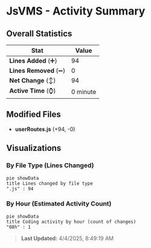 # JsVMS - Activity Summary 

## Overall Statistics

| Stat                   | Value                                                             |
| ---------------------- | ----------------------------------------------------------------- |
| **Lines Added** (➕)   | 94                                          |
| **Lines Removed** (➖) | 0                                        |
| **Net Change** (↕)    | 94                |
| **Active Time** (⌚)   | 0 minute |


## Modified Files
- **userRoutes.js** (+94, -0)

## Visualizations

### By File Type (Lines Changed)

```mermaid
pie showData
title Lines changed by file type
".js" : 94
```

### By Hour (Estimated Activity Count)

```mermaid
pie showData
title Coding activity by hour (count of changes)
"08h" : 1
```


> **Last Updated:** 4/4/2025, 8:49:19 AM